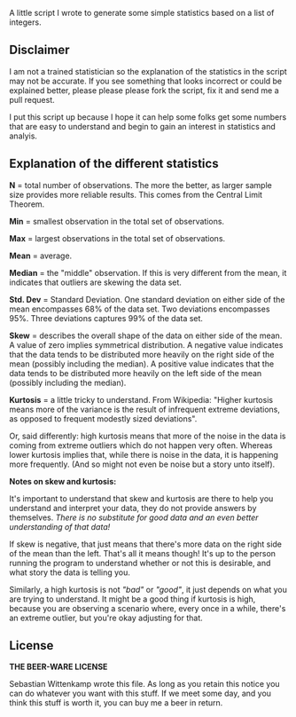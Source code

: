 A little script I wrote to generate some simple statistics based on a list of integers.

## Disclaimer

I am not a trained statistician so the explanation of the statistics in the script may not be accurate. If you see something that looks incorrect or could be explained better, please please please fork the script, fix it and send me a pull request.

I put this script up because I hope it can help some folks get some numbers that are easy to understand and begin to gain an interest in statistics and analyis.

## Explanation of the different statistics

**N** = total number of observations. The more the better, as larger sample size provides more reliable results. This comes from the Central Limit Theorem.

**Min** = smallest observation in the total set of observations.

**Max** = largest observations in the total set of observations.

**Mean** = average.

**Median** = the "middle" observation. If this is very different from the mean, it indicates that outliers are skewing the data set.

**Std. Dev** = Standard Deviation. One standard deviation on either side of the mean encompasses 68% of the data set. Two deviations encompasses 95%. Three deviations captures 99% of the data set. 

**Skew** = describes the overall shape of the data on either side of the mean. A value of zero implies symmetrical distribution. A negative value indicates that the data tends to be distributed more heavily on the right side of the mean (possibly including the median). A positive value indicates that the data tends to be distributed more heavily on the left side of the mean (possibly including the median).

**Kurtosis** = a little tricky to understand. From Wikipedia: "Higher kurtosis means more of the variance is the result of infrequent extreme deviations, as opposed to frequent modestly sized deviations". 

Or, said differently: high kurtosis means that more of the noise in the data is coming from extreme outliers which do not happen very often. Whereas lower kurtosis implies that, while there is noise in the data, it is happening more frequently. (And so might not even be noise but a story unto itself).

**Notes on skew and kurtosis:**

It's important to understand that skew and kurtosis are there to help you understand and interpret your data, they do not provide answers by themselves. *There is no substitute for good data and an even better understanding of that data!*

If skew is negative, that just means that there's more data on the right side of the mean than the left. That's all it means though! It's up to the person running the program to understand whether or not this is desirable, and what story the data is telling you.

Similarly, a high kurtosis is not *"bad"* or *"good"*, it just depends on what you are trying to understand. It might be a good thing if kurtosis is high, because you are observing a scenario where, every once in a while, there's an extreme outlier, but you're okay adjusting for that.


## License

**THE BEER-WARE LICENSE**

Sebastian Wittenkamp wrote this file. As long as you retain this notice you
can do whatever you want with this stuff. If we meet some day, and you think
this stuff is worth it, you can buy me a beer in return.

